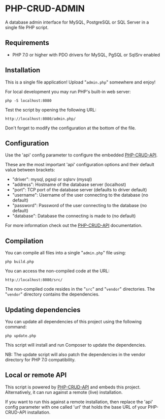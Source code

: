 # PHP-CRUD-ADMIN

A database admin interface for MySQL, PostgreSQL or SQL Server in a single file PHP script.

## Requirements

  - PHP 7.0 or higher with PDO drivers for MySQL, PgSQL or SqlSrv enabled

## Installation

This is a single file application! Upload "`admin.php`" somewhere and enjoy!

For local development you may run PHP's built-in web server:

    php -S localhost:8080

Test the script by opening the following URL:

    http://localhost:8080/admin.php/

Don't forget to modify the configuration at the bottom of the file.

## Configuration

Use the 'api' config parameter to configure the embedded [PHP-CRUD-API](https://github.com/mevdschee/php-crud-api).

These are the most important 'api' configuration options and their default value between brackets:

- "driver": mysql, pgsql or sqlsrv (mysql)
- "address": Hostname of the database server (localhost)
- "port": TCP port of the database server (defaults to driver default)
- "username": Username of the user connecting to the database (no default)
- "password": Password of the user connecting to the database (no default)
- "database": Database the connecting is made to (no default)

For more information check out the [PHP-CRUD-API](https://github.com/mevdschee/php-crud-api) documentation.

## Compilation

You can compile all files into a single "`admin.php`" file using:

    php build.php

You can access the non-compiled code at the URL:

    http://localhost:8080/src/

The non-compiled code resides in the "`src`" and "`vendor`" directories. The "`vendor`" directory contains the dependencies.

## Updating dependencies

You can update all dependencies of this project using the following command:

    php update.php

This script will install and run Composer to update the dependencies.

NB: The update script will also patch the dependencies in the vendor directory for PHP 7.0 compatibility.

## Local or remote API

This script is powered by [PHP-CRUD-API](https://github.com/mevdschee/php-crud-api) and embeds this project. Alternatively, it can run against a remote (live) installation.

If you want to run this against a remote installation, then replace the 'api' config parameter with one called 'url' that holds the base URL of your PHP-CRUD-API installation.